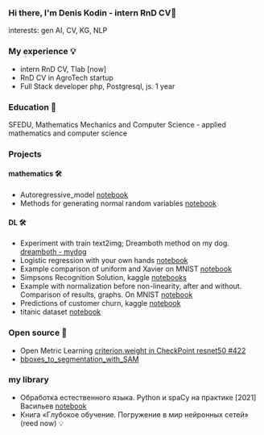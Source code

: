 ### Hi there, I'm Denis Kodin - intern RnD CV👋
interests: gen AI, CV, KG, NLP

### My experience 💡
 - intern RnD CV, Tlab [now]
 - RnD CV in AgroTech startup 
 - Full Stack developer php, Postgresql, js. 1 year

### Education 📘
SFEDU, Mathematics Mechanics and Computer Science - applied mathematics and computer science

### Projects 

#### mathematics 🛠️
- Autoregressive_model [notebook](https://github.com/kodinkod/Econometrics/blob/main/Autoregressive_model/main.ipynb)
- Methods for generating normal random variables [notebook](https://github.com/kodinkod/Econometrics/blob/main/Investigation_of_generators_of_normal_random_variables/gen_random.ipynb)

#### DL 🛠️
- Experiment with train text2img; Dreamboth method on my dog. [dreamboth - mydog](https://github.com/kodinkod/dreamboth_mydog)
- Logistic regression with your own hands [notebook](https://github.com/kodinkod/data_analasys/blob/main/linear_models_hand_made/linear_models.ipynb)
- Example comparison of uniform and Xavier on MNIST [notebook](https://github.com/kodinkod/data_analasys/blob/main/digit_recognition_xav_uni/main.ipynb)
- Simpsons Recognition Solution, kaggle [notebooks](https://github.com/kodinkod/data_analasys/tree/main/simsons_kaggle)
- Example with normalization before non-linearity, after and without. Comparison of results, graphs. On MNIST [notebook](https://github.com/kodinkod/data_analasys/blob/main/normalization/main.ipynb)
- Predictions of customer churn, kaggle [notebook](https://github.com/kodinkod/data_analasys/tree/main/Prediction_of_user_churn)
- titanic dataset [notebook](https://github.com/kodinkod/data_analasys/blob/main/titanic/pipline.ipynb)

### Open source 🔦
- Open Metric Learning [criterion.weight in CheckPoint resnet50 #422](https://github.com/OML-Team/open-metric-learning/issues/422)
- [bboxes_to_segmentation_with_SAM](https://github.com/broutonlab/bboxes_to_segmentation_with_SAM)

### my library
-  Обработка естественного языка. Python и spaCy на практике [2021] Васильев [notebook](https://github.com/kodinkod/NLP-study-spaCy)
-  Книга «Глубокое обучение. Погружение в мир нейронных сетей» (reed now) 💡








